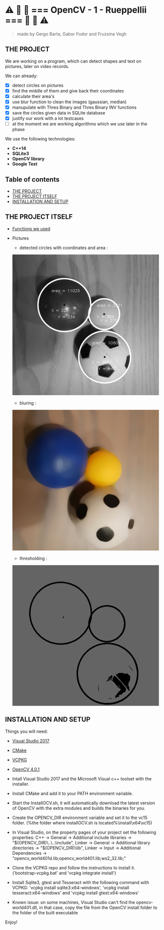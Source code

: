 # :warning:  :traffic_light:  :red_car:  === OpenCV - 1 - Rueppellii ===  :red_car:  :traffic_light:  :warning:
> made by Gergo Barta, Gabor Fodor and Fruzsina Vegh

## THE PROJECT
We are working on a program, which can detect shapes and text on pictures, later on video records.

We can already:
 - [x] detect circles on pictures
 - [x] find the middle of them and give back their coordinates
 - [x] calculate their area's
 - [x] use blur function to clean the images (gaussian, median)
 - [x] manupulate with Thres Binary and Thres Binary INV functions
 - [x] save the circles given data in SQLite database
 - [x] justify our work with a lot testcases
 - [ ] at the moment we are working algorithms which we use later in the phase

We use the following technologies:
* __C++14__
* __SQLite3__
* __OpenCV library__
* __Google Test__

## Table of contents
- [THE PROJECT](#the-project)
- [THE PROJECT ITSELF](#the-project-itself)
- [INSTALLATION AND SETUP](#installation-and-setup)


## THE PROJECT ITSELF
 - [Functions we used](docs/functions.md)

 - Pictures
    - detected circles with coordinates and area :

    ![detected circles with coordinates and area](img/detect_circles.PNG)
    - bluring :

    ![blured image](img/detect_circles_2.PNG)
    - thresholding :
    
    ![threshold image](img/detect_circles_3.PNG)




## INSTALLATION AND SETUP
 Things you will need:

 - [Visual Studio 2017](https://visualstudio.microsoft.com/downloads/)
 - [CMake](https://github.com/Kitware/CMake/releases/download/v3.14.0-rc1/cmake-3.14.0-rc1-win64-x64.msi)
 - [VCPKG](https://github.com/Microsoft/vcpkg)
 - [OpenCV 4.0.1](https://drive.google.com/open?id=11OIT6GlLsg0z8G8tLzs674nv5BZdKgfq)
 
 - Intall Visual Studio 2017 and the Microsoft Visual c++ toolset with the installer.
 - Install CMake and add it to your PATH environment variable.
 - Start the InstallOCV.sh, it will automatically download the latest version of OpenCV with the extra modules and builds the binaries for you.
 - Create the OPENCV_DIR environment variable and set it to the vc15 folder. (%the folder where installOCV.sh is located%\install\x64\vc15)
 - In Visual Studio, on the property pages of your project set the following properties: C++ -> General -> Additional include libraries -> "$(OPENCV_DIR)\..\..\include", Linker -> General -> Additional library directories -> "$(OPENCV_DIR)\lib", Linker -> Input -> Additional Dependencies ->  "opencv_world401d.lib;opencv_world401.lib;ws2_32.lib;"
 - Clone the VCPKG repo and follow the instructions to install it. ('bootstrap-vcpkg.bat' and 'vcpkg integrate install')
 - Install Sqlite3, gtest and Tesseract with the following command with VCPKG: 'vcpkg install sqlite3:x64-windows', 'vcpkg install tesseract:x64-windows' and 'vcpkg install gtest:x64-windows'
 - Known issue: on some machines, Visual Studio can't find the opencv-world401.dll, in that case, copy the file from the OpenCV install folder to the folder of the built executable
 
 Enjoy!
 
 
 
 
 


